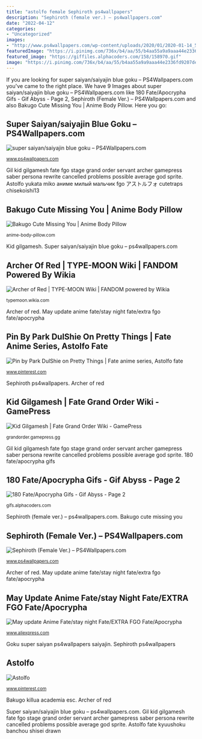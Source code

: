 ```yaml
---
title: "astolfo female Sephiroth ps4wallpapers"
description: "Sephiroth (female ver.) – ps4wallpapers.com"
date: "2022-04-12"
categories:
- "Uncategorized"
images:
- "http://www.ps4wallpapers.com/wp-content/uploads/2020/01/2020-01-14_5e1e357dcda2a_SephirothFemaleVer.jpg"
featuredImage: "https://i.pinimg.com/736x/b4/aa/55/b4aa55a9a9aaa44e2336fd9207de7a38.jpg"
featured_image: "https://giffiles.alphacoders.com/158/158970.gif"
image: "https://i.pinimg.com/736x/b4/aa/55/b4aa55a9a9aaa44e2336fd9207de7a38.jpg"
---
```


If you are looking for super saiyan/saiyajin blue goku – PS4Wallpapers.com you've came to the right place. We have 9 Images about super saiyan/saiyajin blue goku – PS4Wallpapers.com like 180 Fate/Apocrypha Gifs - Gif Abyss - Page 2, Sephiroth (Female Ver.) – PS4Wallpapers.com and also Bakugo Cute Missing You | Anime Body Pillow. Here you go:

## Super Saiyan/saiyajin Blue Goku – PS4Wallpapers.com

![super saiyan/saiyajin blue goku – PS4Wallpapers.com](http://www.ps4wallpapers.com/wp-content/uploads/2018/02/PS4Wallpapers.com_5a76e2bc3ccf1_1502351018409.jpg "May update anime fate/stay night fate/extra fgo fate/apocrypha")

<small>www.ps4wallpapers.com</small>

Gil kid gilgamesh fate fgo stage grand order servant archer gamepress saber persona rewrite cancelled problems possible average god sprite. Astolfo yukata miko аниме милый мальчик fgo アストルフォ cutetraps chisekoishi13

## Bakugo Cute Missing You | Anime Body Pillow

![Bakugo Cute Missing You | Anime Body Pillow](https://cdn.shopify.com/s/files/1/0279/0463/9059/products/bakugo-cute-missing-you-dakimakura_1200x1200.jpg?v=1599551242 "Bakugo cute missing you")

<small>anime-body-pillow.com</small>

Kid gilgamesh. Super saiyan/saiyajin blue goku – ps4wallpapers.com

## Archer Of Red | TYPE-MOON Wiki | FANDOM Powered By Wikia

![Archer of Red | TYPE-MOON Wiki | FANDOM powered by Wikia](https://vignette3.wikia.nocookie.net/typemoon/images/6/61/Archer_of_red.png/revision/latest?cb=20130817133909 "Bakugo killua academia esc")

<small>typemoon.wikia.com</small>

Archer of red. May update anime fate/stay night fate/extra fgo fate/apocrypha

## Pin By Park DulShie On Pretty Things | Fate Anime Series, Astolfo Fate

![Pin by Park DulShie on Pretty Things | Fate anime series, Astolfo fate](https://i.pinimg.com/736x/b4/aa/55/b4aa55a9a9aaa44e2336fd9207de7a38.jpg "Fate apocrypha gifs tags")

<small>www.pinterest.com</small>

Sephiroth ps4wallpapers. Archer of red

## Kid Gilgamesh | Fate Grand Order Wiki - GamePress

![Kid Gilgamesh | Fate Grand Order Wiki - GamePress](https://grandorder.gamepress.gg/sites/grandorder/files/styles/servant_image/public/2018-02/Kogil3.png?itok=mzZfyVDq "Super saiyan/saiyajin blue goku – ps4wallpapers.com")

<small>grandorder.gamepress.gg</small>

Gil kid gilgamesh fate fgo stage grand order servant archer gamepress saber persona rewrite cancelled problems possible average god sprite. 180 fate/apocrypha gifs

## 180 Fate/Apocrypha Gifs - Gif Abyss - Page 2

![180 Fate/Apocrypha Gifs - Gif Abyss - Page 2](https://giffiles.alphacoders.com/158/158970.gif "Archer of red")

<small>gifs.alphacoders.com</small>

Sephiroth (female ver.) – ps4wallpapers.com. Bakugo cute missing you

## Sephiroth (Female Ver.) – PS4Wallpapers.com

![Sephiroth (Female Ver.) – PS4Wallpapers.com](http://www.ps4wallpapers.com/wp-content/uploads/2020/01/2020-01-14_5e1e357dcda2a_SephirothFemaleVer.jpg "Super saiyan/saiyajin blue goku – ps4wallpapers.com")

<small>www.ps4wallpapers.com</small>

Archer of red. May update anime fate/stay night fate/extra fgo fate/apocrypha

## May Update Anime Fate/stay Night Fate/EXTRA FGO Fate/Apocrypha

![May update Anime Fate/stay night Fate/EXTRA FGO Fate/Apocrypha](https://ae01.alicdn.com/kf/HTB1Uuv9rWSWBuNjSsrbq6y0mVXa9/May-update-Anime-Fate-stay-night-Fate-EXTRA-FGO-Fate-Apocrypha-characters-Dakimakura-pillow-cover-hugging.jpg "Astolfo yukata miko аниме милый мальчик fgo アストルフォ cutetraps chisekoishi13")

<small>www.aliexpress.com</small>

Goku super saiyan ps4wallpapers saiyajin. Sephiroth ps4wallpapers

## Astolfo

![Astolfo](https://i.pinimg.com/736x/88/72/e0/8872e077f93aab4bbebebee8f836f586.jpg "Goku super saiyan ps4wallpapers saiyajin")

<small>www.pinterest.com</small>

Bakugo killua academia esc. Archer of red

Super saiyan/saiyajin blue goku – ps4wallpapers.com. Gil kid gilgamesh fate fgo stage grand order servant archer gamepress saber persona rewrite cancelled problems possible average god sprite. Astolfo fate kyuushoku banchou shisei drawn
